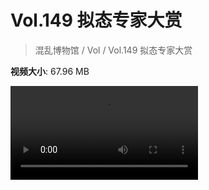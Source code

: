 # Vol.149 拟态专家大赏

> 混乱博物馆 / Vol / Vol.149 拟态专家大赏

**视频大小**: 67.96 MB

<div class="video"><video src="https://file.hsyhx.top/archive/混乱博物馆/Vol/149.mp4" controls preload>🤔 您的浏览器不支持 video 标签</video></div>